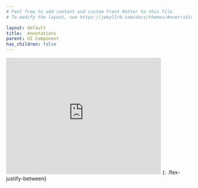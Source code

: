 ```yaml
---
# Feel free to add content and custom Front Matter to this file.
# To modify the layout, see https://jekyllrb.com/docs/themes/#overriding-theme-defaults

layout: default
title:  Annotations
parent: UI Component
has_children: false
---
```

<iframe width="420" height="315" src="https://www.youtube.com/embed/aIYSQbBrETk" frameborder="0" allowfullscreen></iframe>
{: .flex-justify-between}